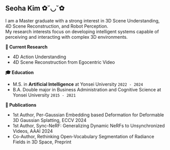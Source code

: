 ## Seoha Kim ✿˘◡˘✿
I am a Master graduate with a strong interest in 3D Scene Understanding, 4D Scene Reconstruction, and Robot Perception. <br>
My research interests focus on developing intelligent systems capable of perceiving and interacting with complex 3D environments.


**📌 Current Research**
- 4D Action Understanding
- 4D Scene Reconstruction from Egocentric Video

**🎓 Education**
- M.S. in <b>Artificial Intelligence</b> at Yonsei University ```2022 - 2024``` 
- B.A. Double major in Business Administration and Cognitive Science at Yonsei University ```2015 - 2021```


**📝 Publications**
- 1st Author, Per-Gaussian Embedding based Deformation for Deformable 3D Gaussian Splatting, ECCV 2024
- 1st Author, Sync-NeRF: Generalizing Dynamic NeRFs to Unsynchronized Videos, AAAI 2024
- Co-Author, Rethinking Open-Vocabulary Segmentation of Radiance Fields in 3D Space, Preprint
